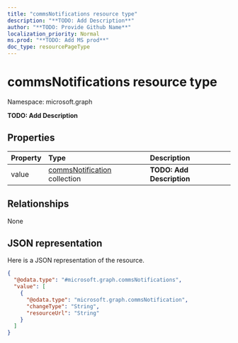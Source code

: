 ```yaml
---
title: "commsNotifications resource type"
description: "**TODO: Add Description**"
author: "**TODO: Provide Github Name**"
localization_priority: Normal
ms.prod: "**TODO: Add MS prod**"
doc_type: resourcePageType
---
```


# commsNotifications resource type


Namespace: microsoft.graph

**TODO: Add Description**

## Properties
|Property|Type|Description|
|:---|:---|:---|
|value|[commsNotification](../resources/commsnotification.md) collection|**TODO: Add Description**|

## Relationships
None

## JSON representation
Here is a JSON representation of the resource.
<!-- {
  "blockType": "resource",
  "@odata.type": "microsoft.graph.commsNotifications"
}
-->
``` json
{
  "@odata.type": "#microsoft.graph.commsNotifications",
  "value": [
    {
      "@odata.type": "microsoft.graph.commsNotification",
      "changeType": "String",
      "resourceUrl": "String"
    }
  ]
}
```

